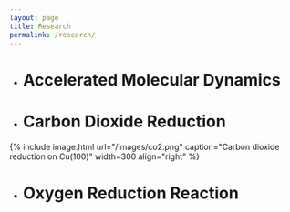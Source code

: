 ```yaml
---
layout: page
title: Research
permalink: /research/
---
```



- # Accelerated Molecular Dynamics

- # Carbon Dioxide Reduction
{% include image.html url="/images/co2.png" caption="Carbon dioxide reduction on Cu(100)" width=300 align="right" %}
- # Oxygen Reduction Reaction


